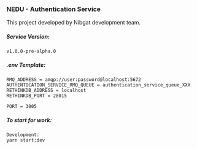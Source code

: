 ### NEDU - Authentication Service
This project developed by Nibgat development team.

##### Service Version:
```
v1.0.0-pre-alpha.0
```

##### .env Template:
```
RMQ_ADDRESS = amqp://user:password@localhost:5672
AUTHENTICATION_SERVICE_RMQ_QUEUE = authentication_service_queue_XXX
RETHINKDB_ADDRESS = localhost
RETHINKDB_PORT = 28015

PORT = 3005

```

##### To start for work:
```
Development:
yarn start:dev